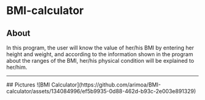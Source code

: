 # BMI-calculator
## About
In this program, the user will know the value of her/his BMI by entering her height and weight, and according to the information shown in the program about the ranges of the BMI, her/his physical condition will be explained to her/him.
<hr>
## Pictures
![BMI Calculator](https://github.com/arimoa/BMI-calculator/assets/134084996/ef5b9935-0d88-462d-b93c-2e003e891329)
